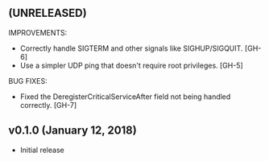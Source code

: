## (UNRELEASED)

IMPROVEMENTS:

  * Correctly handle SIGTERM and other signals like SIGHUP/SIGQUIT. [GH-6]
  * Use a simpler UDP ping that doesn't require root privileges. [GH-5]

BUG FIXES:

  * Fixed the DeregisterCriticalServiceAfter field not being handled correctly. [GH-7]

## v0.1.0 (January 12, 2018)

  * Initial release
